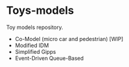 # Toys-models
Toy models repository.

- Co-Model (micro car and pedestrian) [WIP]
- Modified IDM
- Simplified Gipps
- Event-Driven Queue-Based
